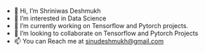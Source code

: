 - 👋 Hi, I’m Shriniwas Deshmukh
- 👀 I’m interested in Data Science
- 🌱 I’m currently working on Tensorflow and Pytorch projects.
- 💞️ I’m looking to collaborate on Tensorflow and Pytorch Projects
- 📫 You can Reach me at 
sinudeshmukh@gmail.com


<!---
Sinudeshmukh/Sinudeshmukh is a ✨ special ✨ repository because its `README.md` (this file) appears on your GitHub profile.
You can click the Preview link to take a look at your changes.
--->
